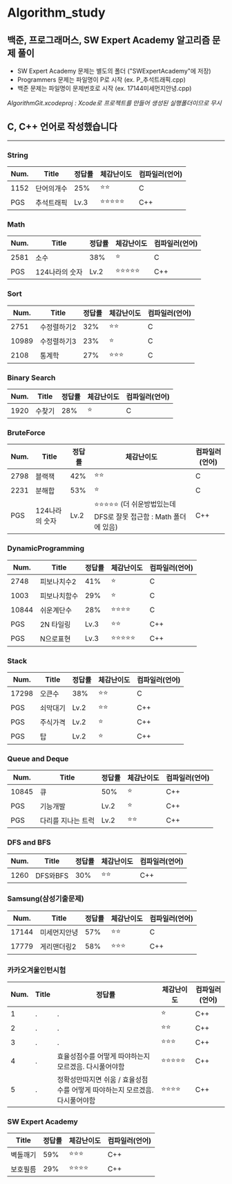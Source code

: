 # Algorithm_study

## 백준, 프로그래머스, SW Expert Academy 알고리즘 문제 풀이

* SW Expert Academy 문제는 별도의 폴더 ("SWExpertAcademy"에 저장)
* Programmers 문제는 파일명이 P로 시작 (ex. P_추석트래픽.cpp)
* 백준 문제는 파일명이 문제번호로 시작 (ex. 17144미세먼지안녕.cpp)


*AlgorithmGit.xcodeproj : Xcode로 프로젝트를 만들어 생성된 실행폴더이므로 무시*

## C, C++ 언어로 작성했습니다 ##
------------------------------------

### String ###

| Num. | Title | 정답률 | 체감난이도 | 컴파일러(언어) |
|---|---|---|---|---|
|1152|단어의개수|25%|:star::star:|C|
|PGS|추석트래픽|Lv.3|:star::star::star::star::star:|C++|


### Math ###

| Num. | Title | 정답률 | 체감난이도 | 컴파일러(언어) |
|---|---|---|---|---|
|2581|소수|38%|:star:|C|
|PGS|124나라의 숫자|Lv.2|:star::star::star::star::star:|C++|


### Sort ###

| Num. | Title | 정답률 | 체감난이도 | 컴파일러(언어) |
|---|---|---|---|---|
|2751|수정렬하기2|32%|:star::star:|C|
|10989|수정렬하기3|23%|:star:|C|
|2108|통계학|27%|:star::star::star:|C|

### Binary Search ###

| Num. | Title | 정답률 | 체감난이도 | 컴파일러(언어) |
|---|---|---|---|---|
|1920|수찾기|28%|:star:|C|


### BruteForce ###

| Num. | Title | 정답률 | 체감난이도 | 컴파일러(언어) |
|---|---|---|---|---|
|2798|블랙잭|42%|:star::star:|C|
|2231|분해합|53%|:star:|C|
|PGS|124나라의 숫자|Lv.2|:star::star::star::star::star: (더 쉬운방법있는데 DFS로 잘못 접근함 : Math 폴더에 있음)|C++|



### DynamicProgramming ###

| Num. | Title | 정답률 | 체감난이도 | 컴파일러(언어) |
|---|---|---|---|---|
|2748|피보나치수2|41%|:star:|C|
|1003|피보나치함수|29%|:star:|C|
|10844|쉬운계단수|28%|:star::star::star::star:|C|
|PGS|2N 타일링|Lv.3|:star::star:|C++|
|PGS|N으로표현|Lv.3|:star::star::star::star::star:|C++|

### Stack ###
| Num. | Title | 정답률 | 체감난이도 | 컴파일러(언어) |
|---|---|---|---|---|
|17298|오큰수|38%|:star::star:|C|
|PGS|쇠막대기|Lv.2|:star::star:|C++|
|PGS|주식가격|Lv.2|:star:|C++|
|PGS|탑|Lv.2|:star:|C++|

### Queue and Deque ###

| Num. | Title | 정답률 | 체감난이도 | 컴파일러(언어) |
|---|---|---|---|---|
|10845|큐|50%|:star:|C++|
|PGS|기능개발|Lv.2|:star:|C++|
|PGS|다리를 지나는 트럭|Lv.2|:star::star:|C++|


### DFS and BFS ###

| Num. | Title | 정답률 | 체감난이도 | 컴파일러(언어) |
|---|---|---|---|---|
|1260|DFS와BFS|30%|:star::star:|C++|


### Samsung(삼성기출문제) ###

| Num. | Title | 정답률 | 체감난이도 | 컴파일러(언어) |
|---|---|---|---|---|
|17144|미세먼지안녕|57%|:star::star:|C|
|17779|게리맨더링2|58%|:star::star::star:|C++|


### 카카오겨울인턴시험 ###

| Num. | Title | 정답률 | 체감난이도 | 컴파일러(언어) |
|---|---|---|---|---|
|1|.|.|:star:|C++|
|2|.|.|:star::star:|C++|
|3|.|.|:star::star::star:|C++|
|4|.|효율성점수를 어떻게 따야하는지 모르겠음. 다시풀어야함|:star::star::star::star::star:|C++|
|5|.|정확성만따지면 쉬움 / 효율성점수를 어떻게 따야하는지 모르겠음. 다시풀어야함|:star::star::star::star:|C++|

### SW Expert Academy ###

| Title | 정답률 | 체감난이도 | 컴파일러(언어) |
|---|---|---|---|
|벽돌깨기|59%|:star::star::star:|C++|
|보호필름|29%|:star::star::star::star:|C++|
